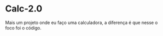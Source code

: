 # Calc-2.0

Mais um projeto onde eu faço uma calculadora, a diferença é que nesse o foco foi o código.
